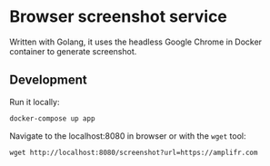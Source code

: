 # Browser screenshot service

Written with Golang, it uses the headless Google Chrome in Docker container to generate screenshot.

## Development

Run it locally: 
```sh
docker-compose up app
```

Navigate to the localhost:8080 in browser or with the `wget` tool:
```
wget http://localhost:8080/screenshot?url=https://amplifr.com
```
